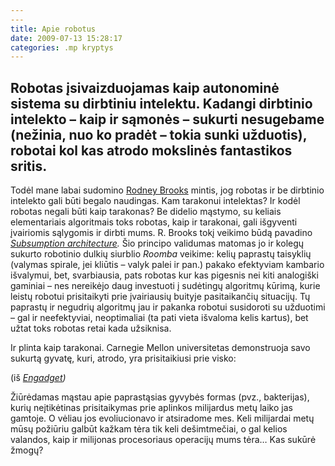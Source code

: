 ```yaml
---
---
title: Apie robotus
date: 2009-07-13 15:28:17
categories: .mp kryptys
---
```

Robotas įsivaizduojamas kaip autonominė sistema su dirbtiniu intelektu. Kadangi dirbtinio intelekto – kaip ir sąmonės – sukurti nesugebame (nežinia, nuo ko pradėt – tokia sunki užduotis), robotai kol kas atrodo mokslinės fantastikos sritis.
---

Todėl mane labai sudomino [Rodney Brooks](http://en.wikipedia.org/wiki/Rodney_Brooks) mintis, jog robotas ir be dirbtinio intelekto gali būti begalo naudingas. Kam tarakonui intelektas? Ir kodėl robotas negali būti kaip tarakonas? Be didelio mąstymo, su keliais elementariais algoritmais toks robotas, kaip ir tarakonai, gali išgyventi įvairiomis sąlygomis ir dirbti mums. R. Brooks tokį veikimo būdą pavadino *[Subsumption architecture](http://en.wikipedia.org/wiki/Subsumption_architecture).* Šio principo validumas matomas jo ir kolegų sukurto robotinio dulkių siurblio *Roomba* veikime: kelių paprastų taisyklių (valymas spirale, jei kliūtis – valyk palei ir pan.) pakako efektyviam kambario išvalymui, bet, svarbiausia, pats robotas kur kas pigesnis nei kiti analogiški gaminiai – nes nereikėjo daug investuoti į sudėtingų algoritmų kūrimą, kurie leistų robotui prisitaikyti prie įvairiausių buityje pasitaikančių situacijų. Tų paprastų ir negudrių algoritmų jau ir pakanka robotui susidoroti su užduotimi – gal ir neefektyviai, neoptimaliai (ta pati vieta išvaloma kelis kartus), bet užtat toks robotas retai kada užsiknisa.

Ir plinta kaip tarakonai. Carnegie Mellon universitetas demonstruoja savo sukurtą gyvatę, kuri, atrodo, yra prisitaikiusi prie visko:

(iš *[Engadget](http://www.engadget.com/2009/07/12/carnegie-mellons-robotic-snake-stars-in-a-glamour-video/))*

Žiūrėdamas mąstau apie paprastąsias gyvybės formas (pvz., bakterijas), kurių neįtikėtinas prisitaikymas prie aplinkos milijardus metų laiko jas gamtoje. O vėliau jos evoliucionavo ir atsiradome mes. Keli milijardai metų mūsų požiūriu galbūt kažkam tėra tik keli dešimtmečiai, o gal kelios valandos, kaip ir milijonas procesoriaus operacijų mums tėra… Kas sukūrė žmogų?
